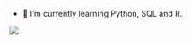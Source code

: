 

<!--
**paivio/paivio** is a ✨ _special_ ✨ repository because its `README.md` (this file) appears on your GitHub profile.

Here are some ideas to get you started:

- 🔭 I’m currently working on ...
- 🌱 I’m currently learning Python, SQL and R.
- 👯 I’m looking to collaborate on ...
- 🤔 I’m looking for help with ...
- 💬 Ask me about ...
- 📫 How to reach me: ...
- 😄 Pronouns: ...
- ⚡ Fun fact: ...
-->

- 🌱 I’m currently learning Python, SQL and R.


<img src="https://github-readme-stats.vercel.app/api?username=paivio&&show_icons=true&title_color=ffffff&icon_color=bb2acf&text_color=daf7dc&bg_color=3A2936">
